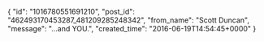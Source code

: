  {
   "id": "1016780551691210",
   "post_id": "462493170453287_481209285248342",
   "from_name": "Scott Duncan",
   "message": "...and YOU.",
   "created_time": "2016-06-19T14:54:45+0000"
 }

